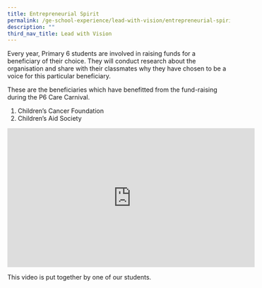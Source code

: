 ```yaml
---
title: Entrepreneurial Spirit
permalink: /ge-school-experience/lead-with-vision/entrepreneurial-spirit/
description: ""
third_nav_title: Lead with Vision
---
```

Every year, Primary 6 students are involved in raising funds for a beneficiary of their choice. They will conduct research about the organisation and share with their classmates why they have chosen to be a voice for this particular beneficiary.

These are the beneficiaries which have benefitted from the fund-raising during the P6 Care Carnival.

1.  Children’s Cancer Foundation
2.  Children’s Aid Society

<iframe width="560" height="315" src="https://www.youtube.com/embed/qGDb8S0m3_Y" title="YouTube video player" frameborder="0" allow="accelerometer; autoplay; clipboard-write; encrypted-media; gyroscope; picture-in-picture" allowfullscreen></iframe>

This video is put together by one of our students.